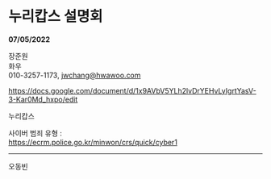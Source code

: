 # 누리캅스 설명회
**07/05/2022**  

장준원  
화우  
010-3257-1173, jwchang@hwawoo.com  

https://docs.google.com/document/d/1x9AVbV5YLh2lvDrYEHvLyIgrtYasV-3-Kar0Md_hxpo/edit

누리캅스  

사이버 범죄 유형 :  
https://ecrm.police.go.kr/minwon/crs/quick/cyber1

---

오동빈